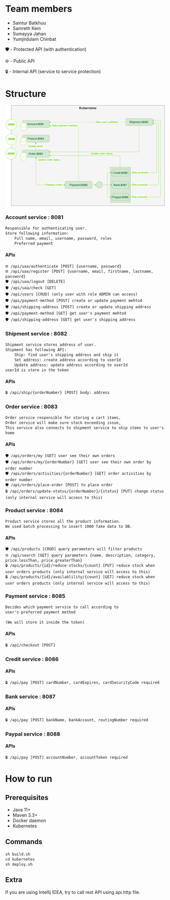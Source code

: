 # Team members
- Saintur Batkhuu
- Samreth Kem
- Sumayya Jahan
- Yumjirdulam Chinbat

🛡 - Protected API (with authentication)

🌐 - Public API

🔒 - Internal API (service to service protection)

# Structure

![alt text](assignment.drawio.png)

### Account service : 8081

    Responsible for authenticating user. 
    Store following information:
        Full name, email, username, password, roles
        Preferred payment

#### APIs
```
🌐 /api/uaa/authenticate [POST] {username, password}
🌐 /api/uaa/register [POST] {username, email, firstname, lastname, password}
🛡 /api/uaa/logout [DELETE]
🛡 /api/uaa/check [GET]
🛡 /api/users [CRUD] (only user with role ADMIN can access)
🛡 /api/payment-method [POST] create or update payment mehtod
🛡 /api/shipping-address [POST] create or update shipping address
🛡 /api/payment-method [GET] get user's payment mehtod
🛡 /api/shipping-address [GET] get user's shipping address
```

### Shipment service : 8082

    Shipment service stores address of user.
    Shipment has following API:
        Ship: find user's shipping address and ship it
        Set address: create address according to userId
        Update address: update address according to userId
    userId is store in the token
#### APIs
```
🔒 /api/ship/{orderNumber} [POST] body: address
```
### Order service : 8083
    
    Order service responsible for storing a cart items,
    Order service will make sure stock exceeding issue,
    This service also connects to shipment service to ship items to user's home
#### APIs
```
🛡 /api/orders/my [GET] user see their own orders
🛡 /api/orders/my/{orderNumber} [GET] user see their own order by order number
🛡 /api/orders/activities/{orderNumber} [GET] order activities by order number
🛡 /api/orders/place-order [POST] to place order
🔒 /api/orders/update-status/{orderNumber}/{status} [PUT] change status (only internal service will access to this)
```
### Product service : 8084
    
    Product service stores all the product information.
    We used batch processing to insert 1000 fake data to DB.
#### APIs
```
🛡 /api/products [CRUD] query parameters will filter products
🌐 /api/search [GET] query parameters {name, description, category, price.lessThan, price.greaterThan}
🔒 /api/products/{id}/reduce-stocks/{count} [PUT] reduce stock when user orders products (only internal service will access to this)
🔒 /api/products/{id}/availablility/{count} [GET] reduce stock when user orders products (only internal service will access to this)
```
### Payment service : 8085

    Decides which payment service to call according to 
    user's preferred payment method 

    (We will store it inside the token)
#### APIs
```
🔒 /api/checkout [POST]
```
### Credit service : 8086
#### APIs
```
🔒 /api/pay [POST] cardNumber, cardExpires, cardSecurityCode required
```
### Bank service : 8087
#### APIs
```
🔒 /api/pay [POST] bankName, bankAccount, routingNumber required
```
### Paypal service : 8088
#### APIs
```
🔒 /api/pay [POST] accountNumber, accountToken required
```


# How to run

## Prerequisites

- Java 11+
- Maven 3.3+
- Docker daemon
- Kubernetes

## Commands

```shell
sh build.sh
cd kubernetes
sh deploy.sh
```

## Extra
If you are using Intellij IDEA, try to call rest API using api.http file. 
